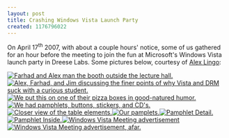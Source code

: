 ```yaml
---
layout: post
title: Crashing Windows Vista Launch Party
created: 1176796022
---
```

On April 17<sup>th</sup> 2007, with about a couple hours' notice, some of us gathered for an hour before the meeting to join the fun at Microsoft's Windows Vista launch party in Dreese Labs. Some pictures below, courtesy of [Alex Lingo](http://picasaweb.google.com/A.Lingo/OpenSourceClubCrashesVistaLaunchEvent):

[![Farhad and Alex man the booth outside the lecture hall.](/sites/default/files/Picture%20005.thumb__0.jpg)](/sites/default/files/Picture%20005_0.jpg "Farhad and Alex man the booth outside the lecture hall.")[![Alex, Farhad, and Jim discussing the finer points of why Vista and DRM suck with a curious student.](/sites/default/files/Picture%20007.thumb_.jpg)](/sites/default/files/Picture%20007_0.jpg "Alex, Farhad, and Jim discussing the finer points of why Vista and DRM suck with a curious student.")[![We put this on one of their pizza boxes in good-natured humor.](/sites/default/files/Picture%20008.thumb_.jpg)](/sites/default/files/Picture%20008.jpg "We put this on one of their pizza boxes in good-natured humor.")[![We had pamphlets, buttons, stickers, and CD's.](/sites/default/files/Picture%20009.thumb_.jpg)](/sites/default/files/Picture%20009.jpg "We had pamphlets, buttons, stickers, and CD's.")[![Closer view of the table elements.](/sites/default/files/Picture%20010.thumb_.jpg)](/sites/default/files/Picture%20010.jpg "Closer view of the table elements.")[![Our pamplets.](/sites/default/files/Picture%20011.thumb_.jpg)](/sites/default/files/Picture%20011.jpg "Our pamplets.")[![Pamphlet Detail.](/sites/default/files/Picture%20012.thumb_.jpg)](/sites/default/files/Picture%20012.jpg "Pamphlet Detail.")[![Pamphlet Inside.](/sites/default/files/Picture%20013.thumb_.jpg)](/sites/default/files/Picture%20013.jpg "Pamphlet Inside.")[![Windows Vista Meeting advertisement](/sites/default/files/Picture%20006.thumb__0.jpg)](/sites/default/files/Picture%20006_0.jpg "Windows Vista Meeting advertisement")[![Windows Vista Meeting advertisement, afar.](/sites/default/files/Picture%20014.thumb_.jpg)](/sites/default/files/Picture%20014.jpg "Windows Vista Meeting advertisement, afar.")
